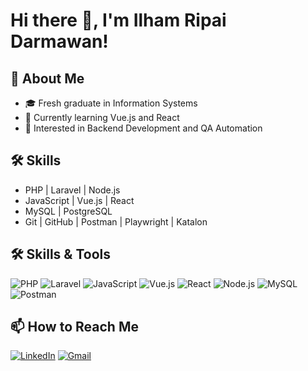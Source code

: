 # Hi there 👋, I'm Ilham Ripai Darmawan!

## 🚀 About Me
- 🎓 Fresh graduate in Information Systems
- 🔭 Currently learning Vue.js and React
- 🌱 Interested in Backend Development and QA Automation

## 🛠️ Skills
- PHP | Laravel | Node.js
- JavaScript | Vue.js | React
- MySQL | PostgreSQL
- Git | GitHub | Postman | Playwright | Katalon

## 🛠️ Skills & Tools
![PHP](https://img.shields.io/badge/PHP-777BB4?style=for-the-badge&logo=php&logoColor=white)
![Laravel](https://img.shields.io/badge/Laravel-F55247?style=for-the-badge&logo=laravel&logoColor=white)
![JavaScript](https://img.shields.io/badge/JavaScript-323330?style=for-the-badge&logo=javascript&logoColor=F7DF1E)
![Vue.js](https://img.shields.io/badge/Vue.js-42b883?style=for-the-badge&logo=vue.js&logoColor=white)
![React](https://img.shields.io/badge/React-61DAFB?style=for-the-badge&logo=react&logoColor=black)
![Node.js](https://img.shields.io/badge/Node.js-339933?style=for-the-badge&logo=nodedotjs&logoColor=white)
![MySQL](https://img.shields.io/badge/MySQL-00758F?style=for-the-badge&logo=mysql&logoColor=white)
![Postman](https://img.shields.io/badge/Postman-FF6C37?style=for-the-badge&logo=postman&logoColor=white)

## 📫 How to Reach Me
[![LinkedIn](https://img.shields.io/badge/LinkedIn-Ilham%20Ripai%20Darmawan-blue?style=for-the-badge&logo=linkedin)](https://www.linkedin.com/in/ilham-ripai-darmawan)
[![Gmail](https://img.shields.io/badge/Gmail-ilham.ripai@gmail.com-red?style=for-the-badge&logo=gmail)](mailto:ilham.ripai@gmail.com)
